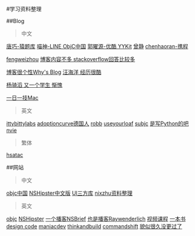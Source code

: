 #学习资料整理

##Blog

> 中文

[唐巧-猿题库](http://blog.devtang.com)
[喵神-LINE ObjC中国](https://onevcat.com/#bloghttps://onevcat.com)
[郭曜源-优酷 YYKit](http://blog.ibireme.com)
[曾静](http://blog.devzeng.com/#blog)
[chenhaoran-携程](http://www.hrchen.com)

[fengweizhou](http://blog.fengweizhou.com) 
[博客内容不多 stackoverflow回答比较多](http://stackoverflow.com/users/1089557/dopcn)

[博客很个性Why's Blog](http://blog.callmewhy.com)
[汪海洋 经历很酷](http://callmewhy.com)

[杨骑滔 又一个学生 惭愧](http://kittenyang.com)

[一日一技Mac](https://workflowy.com/s/3jhIO3nGLH#)

>英文

[ittybittylabs](http://blog.ittybittyapps.com)
[adoptioncurve德国人](https://adoptioncurve.net)
[robb](http://robb.is)
[useyourloaf](http://useyourloaf.com)
[subjc](http://subjc.com)
[是写Python的吧 nvie](http://nvie.com)

>繁体

[hsatac](http://blog.hsatac.net)

##网站

>中文

[objc中国](https://objccn.io)
[NSHipster中文版](http://nshipster.cn)
[UI三方库](https://www.cocoacontrols.com)
[nixzhu资料整理](https://github.com/nixzhu/dev-blog)

>英文

[objc](https://www.objc.io)
[NSHipster](http://nshipster.com)
[一个播客NSBrief](http://nsbrief.com)
[也是播客Raywenderlich](https://www.raywenderlich.com)
[视频课程](http://tutsplus.com)
[一本书design code](https://designcode.io)
[maniacdev](https://maniacdev.com)
[thinkandbuild](http://www.thinkandbuild.it)
[commandshift](http://commandshift.co.uk)
[貌似很久没更过了](http://indieambitions.com)

